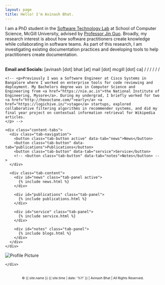 ```yaml
---
layout: page
title: Hello! I'm Avinash Bhat.
---
```

<div class="intro-section">
  <div class="intro-text">
    <p>
    I am a PhD student in the <a href="https://www.cs.mcgill.ca/~jguo/lab.html">Software Technology Lab</a> at School of Computer Science, McGill University, advised by <a href="https://www.cs.mcgill.ca/~jguo">Professor Jin Guo</a>. Broadly, my research interest is about how software practitioners create knowledge while collaborating in software teams. As part of this research, I am investigating existing documentation practices and developing tools to help practitioners create documentation.
    </p>
     <div class="profile-links">
     <br>
     <strong>Email and Socials: </strong>
     [avinash [dot] bhat [at] mail [dot] mcgill [dot] ca] /
      <!-- <a href="https://forms.gle/J1m4PnHjNArTdMLN6" target="_blank">Contact Me</a> | -->
      <a href="https://scholar.google.com/citations?user=QzcrX98AAAAJ&hl" target="_blank"><i class="fa-brands fa-google-scholar"></i></a> /
      <a href="https://www.linkedin.com/in/aviinashbhat/" target="_blank"><i class="fa-brands fa-linkedin-in"></i></a> /
      <a href="https://github.com/avinashbhat" target="_blank"><i class="fa-brands fa-github"></i></a> /
      <a href="https://twitter.com/aviinashbhat" target="_blank"><i class="fa-brands fa-x-twitter"></i></a> /
      <a href="https://hci.social/@avinash" target="_blank"><i class="fa-brands fa-mastodon"></i></a> /
      <a href="https://bsky.app/profile/aviinashbhat.bsky.social" target="_blank"><i class="fa-brands fa-bluesky"></i></a>
    </div>

    <!-- <p>Previously I was a Software Engineer at Cisco Systems in Bangalore where I worked on enterprise tools for code reviewing and deployment. My Bachelors degree was in Computer Science and Engineering from <a href="https://nie.ac.in">the National Institute of Engineering, Mysore</a>. During my undergrad, I briefly worked for two <a href="http://hexoctane.com/">early</a> <a href="https://logichive.in/">stage</a> startups, explored collaborative filtering algorithms in recommender systems, and did my final year project on contextual information retrieval for Wikipedia articles.
    </p> -->

    <div class="content-tabs">
      <div class="tab-navigation">
        <button class="tab-button active" data-tab="news">News</button>
        <button class="tab-button" data-tab="publications">Publications</button>
        <button class="tab-button" data-tab="service">Service</button>
        <!-- <button class="tab-button" data-tab="notes">Notes</button> -->
      </div>

      <div class="tab-content">
        <div id="news" class="tab-panel active">
          {% include news.html %}
        </div>

        <div id="publications" class="tab-panel">
          {% include publications.html %}
        </div>

        <div id="service" class="tab-panel">
          {% include service.html %}
        </div>

        <div id="notes" class="tab-panel">
          {% include blogs.html %}
        </div>
      </div>
    </div>
  </div>

  <div class="profile-section">
    <div class="profile-image">
      <img alt="Profile Picture" src="{{site.baseurl}}/assets/images/avinashbhat_image_2.jpeg" />
      
    </div>

  </div>
</div>
<br>
<div style="text-align: center; font-size: 75%;">
    &copy; {{ site.name }} {{ site.time | date: '%Y' }} | Avinash Bhat | All Rights Reserved.  
</div>

